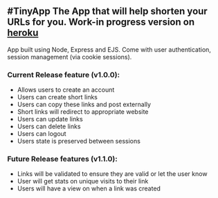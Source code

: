 #TinyApp
The App that will help shorten your URLs for you.
Work-in progress version on [heroku](https://tk-tinyapp.herokuapp.com/)
---
App built using Node, Express and EJS. Come with user authentication, session management (via cookie sessions).

### Current Release feature (v1.0.0):
- Allows users to create an account
- Users can create short links
- Users can copy these links and post externally
- Short links will redirect to appropriate website
- Users can update links
- Users can delete links
- Users can logout
- Users state is preserved between sessions

### Future Release features (v1.1.0):
- Links will be validated to ensure they are valid or let the user know
- User will get stats on unique visits to their link
- Users will have a view on when a link was created

